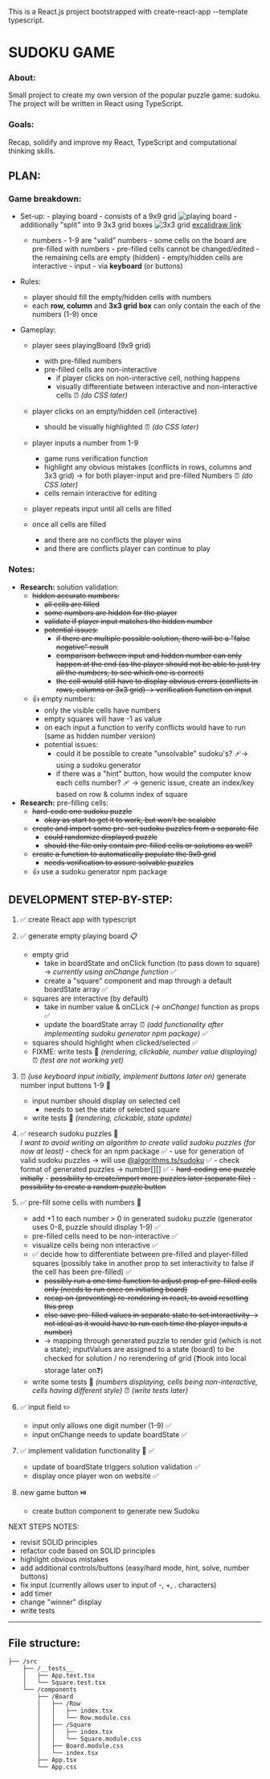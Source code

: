 This is a React.js project bootstrapped with create-react-app --template typescript.

# SUDOKU GAME

### About:

Small project to create my own version of the popular puzzle game: sudoku. The project will be written in React using TypeScript.

### Goals:

Recap, solidify and improve my React, TypeScript and computational thinking skills.

## PLAN:

### Game breakdown:

-  Set-up: - playing board - consists of a 9x9 grid
   ![playing board](sudoku_board.PNG) - additionally "split" into 9 3x3 grid boxes
   ![3x3 grid](./sudoku_3x3grids.PNG)
   [excalidraw link](https://excalidraw.com/#json=0sxfaCzBmU8z4Q7DHftuZ,w1eRHowgKi6kO5n1DX5dOA)

   -  numbers - 1-9 are "valid" numbers - some cells on the board are pre-filled with numbers - pre-filled cells cannot be changed/edited - the remaining cells are empty (hidden) - empty/hidden cells are interactive - input - via **keyboard** (or buttons)

-  Rules:

   -  player should fill the empty/hidden cells with numbers
   -  each **row, column** and **3x3 grid box** can only contain the each of the numbers (1-9) once

-  Gameplay:

   -  player sees playingBoard (9x9 grid)

      -  with pre-filled numbers
      -  pre-filled cells are non-interactive
         -  if player clicks on non-interactive cell, nothing happens
         -  visually differentiate between interactive and non-interactive cells ⏰ _(do CSS later)_

   -  player clicks on an empty/hidden cell (interactive)
      -  should be visually highlighted ⏰ _(do CSS later)_
   -  player inputs a number from 1-9
      -  game runs verification function
      -  highlight any obvious mistakes (conflicts in rows, columns and 3x3 grid) → for both player-input and pre-filled Numbers ⏰ _(do CSS later)_
      -  cells remain interactive for editing
   -  player repeats input until all cells are filled
   -  once all cells are filled
      -  and there are no conflicts the player wins
      -  and there are conflicts player can continue to play

### Notes:

-  **Research:** solution validation:
   -  ~~hidden accurate numbers:~~
      -  ~~all cells are filled~~
      -  ~~some numbers are hidden for the player~~
      -  ~~validate if player input matches the hidden number~~
      -  ~~potential issues:~~
         -  ~~if there are multiple possible solution, there will be a "false negative" result~~
         -  ~~comparison between input and hidden number can only happen at the end (as the player should not be able to just try all the numbers, to see which one is correct)~~
         -  ~~the cell would still have to display obvious errors (conflicts in rows, columns or 3x3 grid) → verification function on input~~
   -  👍 empty numbers:
      -  only the visible cells have numbers
      -  empty squares will have -1 as value
      -  on each input a function to verify conflicts would have to run (same as hidden number version)
      -  potential issues:
         -  could it be possible to create "unsolvable" sudoku's? 🩹→ using a sudoku generator
         -  if there was a "hint" button, how would the computer know each cells number? 🩹 → generic issue, create an index/key based on row & column index of square
-  **Research:** pre-filling cells:
   -  ~~hard-code one sudoku puzzle~~
      -  ~~okay as start to get it to work, but won't be scalable~~
   -  ~~create and import some pre-set sudoku puzzles from a separate file~~
      -  ~~could randomize displayed puzzle~~
      -  ~~should the file only contain pre-filled cells or solutions as well?~~
   -  ~~create a function to automatically populate the 9x9 grid~~
      -  ~~needs verification to assure solvable puzzles~~
   -  👍 use a sudoku generator npm package

## DEVELOPMENT STEP-BY-STEP:

1. ✅ create React app with typescript

1. ✅ generate empty playing board 📋
   -  empty grid
      -  take in boardState and onClick function (to pass down to square) → _currently using onChange function_ ✅
      -  create a "square" component and map through a default boardState array ✅
   -  squares are interactive (by default)
      -  take in number value & onCLick _(→ onChange)_ function as props ✅
      -  update the boardState array ⏰ _(add functionality after implementing sudoku generator npm package)_ ✅
   -  squares should highlight when clicked/selected ✅
   -  FIXME: write tests 🧪 _(rendering, clickable, number value displaying)_ ⏰ _(test are not working yet)_
1. ⏰ _(use keyboard input initially, implement buttons later on)_ generate number input buttons 1-9 🔢

   -  input number should display on selected cell
      -  needs to set the state of selected square
   -  write tests 🧪 _(rendering, clickable, state update)_

1. ✅ research sudoku puzzles 🎲 <br>
   _I want to avoid writing an algorithm to create valid sudoku puzzles (for now at least)_ - check for an npm package ✅ - use for generation of valid sudoku puzzles → will use [@algorithms.ts/sudoku](https://www.npmjs.com/package/@algorithm.ts/sudoku) ✅ - check format of generated puzzles → number[][] ✅ - ~~hard-coding one puzzle initially~~ - ~~possibility to create/import more puzzles later (separate file)~~ - ~~possibility to create a random puzzle button~~
1. ✅ pre-fill some cells with numbers 🔢

   -  add +1 to each number > 0 in generated sudoku puzzle (generator uses 0-8, puzzle should display 1-9) ✅
   -  pre-filled cells need to be non-interactive ✅
   -  visualize cells being non interactive ✅
   -  ✅ decide how to differentiate between pre-filled and player-filled squares (possibly take in another prop to set interactivity to false if the cell has been pre-filled) ✅
      -  ~~possibly run a one time function to adjust prop of pre-filled cells only (needs to run once on initiating board)~~
      -  ~~recap on (preventing) re-rendering in react, to avoid resetting this prop~~
      -  ~~else save pre-filled values in separate state to set interactivity → not ideal as it would have to run each time the player inputs a number)~~
      -  → mapping through generated puzzle to render grid (which is not a state); inputValues are assigned to a state (board) to be checked for solution / no rerendering of grid (❓look into local storage later on❓)
   -  write some tests 🧪 _(numbers displaying, cells being non-interactive, cells having different style)_ ⏰ _(write tests later)_

1. ✅ input field ✏️

   -  input only allows one digit number (1-9) ✅
   -  input onChange needs to update boardState ✅

1. ✅ implement validation functionality 🚦 ✅

   -  update of boardState triggers solution validation ✅
   -  display once player won on website ✅

1. new game button ⏯️
   -  create button component to generate new Sudoku

NEXT STEPS NOTES:

-  revisit SOLID principles
-  refactor code based on SOLID principles
-  highlight obvious mistakes
-  add additional controls/buttons (easy/hard mode, hint, solve, number buttons)
-  fix input (currently allows user to input of -, +, . characters)
-  add timer
-  change "winner" display
-  write tests

---

## File structure:

```
├── /src
    ├── /__tests__
    │   ├── App.test.tsx
    │   └── Square.test.tsx
    └── /components
        ├── /Board
        │   ├── /Row
        │   │   ├── index.tsx
        │   │   └── Row.module.css
        │   ├── /Square
        │   │   ├── index.tsx
        │   │   └── Square.module.css
        │   ├── Board.module.css
        │   └── index.tsx
        ├── App.tsx
        └── App.css
```
